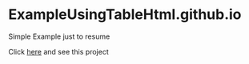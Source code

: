 # ExampleUsingTableHtml.github.io
Simple Example just to resume

Click [here]() and see this project
